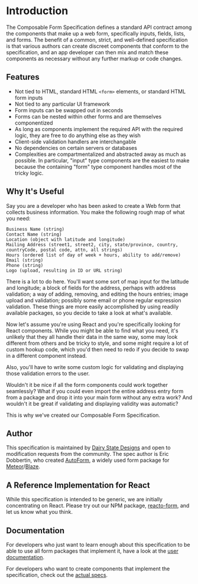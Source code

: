# Introduction

The Composable Form Specification defines a standard API contract among the components that make up a web form, specifically inputs, fields, lists, and forms. The benefit of a common, strict, and well-defined specification is that various authors can create discreet components that conform to the specification, and an app developer can then mix and match these components as necessary without any further markup or code changes.

## Features

- Not tied to HTML, standard HTML `<form>` elements, or standard HTML form inputs
- Not tied to any particular UI framework
- Form inputs can be swapped out in seconds
- Forms can be nested within other forms and are themselves componentized
- As long as components implement the required API with the required logic, they are free to do anything else as they wish
- Client-side validation handlers are interchangable
- No dependencies on certain servers or databases
- Complexities are compartmentalized and abstracted away as much as possible. In particular, "input" type components are the easiest to make because the containing "form" type component handles most of the tricky logic.

## Why It's Useful

Say you are a developer who has been asked to create a Web form that collects business information. You make the following rough map of what you need:

```
Business Name (string)
Contact Name (string)
Location (object with latitude and longitude)
Mailing Address (street1, street2, city, state/province, country, countryCode, postal code, attn, all strings)
Hours (ordered list of day of week + hours, ability to add/remove)
Email (string)
Phone (string)
Logo (upload, resulting in ID or URL string)
```

There is a lot to do here. You'll want some sort of map input for the latitude and longitude; a block of fields for the address, perhaps with address validation; a way of adding, removing, and editing the hours entries; image upload and validation; possibly some email or phone regular expression validation. These things are more easily accomplished by using readily available packages, so you decide to take a look at what's available.

Now let's assume you're using React and you're specifically looking for React components. While you might be able to find what you need, it's unlikely that they all handle their data in the same way, some may look different from others and be tricky to style, and some might require a lot of custom hookup code, which you'd then need to redo if you decide to swap in a different component instead.

Also, you'll have to write some custom logic for validating and displaying those validation errors to the user.

Wouldn't it be nice if all the form components could work together seamlessly? What if you could even import the entire address entry form from a package and drop it into your main form without any extra work? And wouldn't it be great if validating and displaying validity was automatic?

This is why we've created our Composable Form Specification.

## Author

This specification is maintained by [Dairy State Designs](http://dairystatedesigns.com/) and open to modification requests from the community. The spec author is Eric Dobbertin, who created [AutoForm](https://github.com/aldeed/meteor-autoform), a widely used form package for [Meteor](https://www.meteor.com/)/[Blaze](http://blazejs.org/).

## A Reference Implementation for React

While this specification is intended to be generic, we are initially concentrating on React. Please try out our NPM package, [reacto-form](https://github.com/DairyStateDesigns/reacto-form), and let us know what you think.

## Documentation

For developers who just want to learn enough about this specification to be able to use all form packages that implement it, have a look at the [user documentation](user.md).

For developers who want to create components that implement the specification, check out the [actual specs](spec.md).